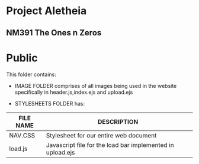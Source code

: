 

# Project Aletheia

## NM391 The Ones n Zeros

# Public

This folder contains:

- IMAGE FOLDER comprises of all images being used in the website specifically in header.js,index.ejs and upload.ejs

- STYLESHEETS FOLDER has:

| FILE NAME | DESCRIPTION |
| --- | --- |
| NAV.CSS | Stylesheet for our entire web document |
| load.js | Javascript file for the load bar implemented in upload.ejs |
